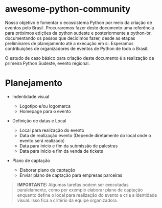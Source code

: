 # awesome-python-community
Nosso objetivo é fomentar o ecossistema Python por meio da criação de eventos pelo Brasil. Procuraremos fazer deste documento uma referência para próximos edições da python sudeste e posteriormente a python-br, documentando os passos que decidimos fazer, desde as etapas preliminares de planejamento até a execução em si. Esperamos contribuições de organizadores de eventos de Python de todo o Brasil.

O estudo de caso básico para criação deste documento é a realização da primeira Python Sudeste, evento regional.

# Planejamento

* Indentidade visual
  - Logotipo e/ou logomarca
  - Homepage para o evento

* Definição de datas e Local
  - Local para realização do evento
  - Data de realização evento (Depende diretamente do local onde o evento será realizado)
  - Data para inicio e fim da submissão de palestras
  - Data para inicio e fim da venda de tickets

* Plano de captação
  - Elaborar plano de captação
  - Enviar plano de captação para empresas parceiras

> **IMPORTANTE:** Algumas tarefas podem ser executadas paralelamente, como por exemplo elaborar plano de captação enquanto define o local para realização do evento e cria a identidade visual. Isso fica a critério da equipe organizadora.

